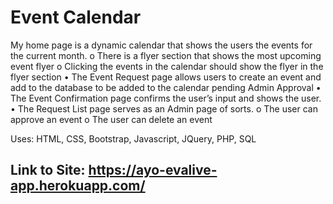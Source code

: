 # Event Calendar

My home page is a dynamic calendar that shows the users the events for the current month.
o There is a flyer section that shows the most upcoming event flyer
o Clicking the events in the calendar should show the flyer in the flyer section
• The Event Request page allows users to create an event and add to the database to be added to the
calendar pending Admin Approval
• The Event Confirmation page confirms the user’s input and shows the user.
• The Request List page serves as an Admin page of sorts.
o The user can approve an event
o The user can delete an event

Uses: HTML, CSS, Bootstrap, Javascript, JQuery, PHP, SQL

## Link to Site: https://ayo-evalive-app.herokuapp.com/
